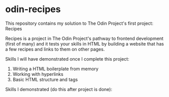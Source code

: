 # odin-recipes
This repository contains my solution to The Odin Project's first project: Recipes

Recipes is a project in The Odin Project's pathway to frontend development (first of many) and it tests your skills in HTML
by building a website that has a few recipes and links to them on other pages.

Skills I will have demonstrated once I complete this project:
  1. Writing a HTML boilerplate from memory
  2. Working with hyperlinks
  3. Basic HTML structure and tags


Skills I demonstrated (do this after project is done):
